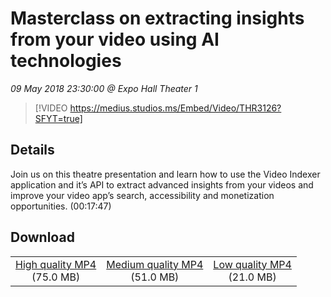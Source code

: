 # Masterclass on extracting insights from your video using AI technologies

*09 May 2018 23:30:00 @ Expo Hall Theater 1*

> [!VIDEO https://medius.studios.ms/Embed/Video/THR3126?SFYT=true]

## Details

Join us on this theatre presentation and learn how to use the Video Indexer application and it’s API to extract advanced insights from your videos and improve your video app’s search, accessibility and monetization opportunities. (00:17:47)

## Download

||||
|:--:|:----:|:-:|
|[High quality MP4](https://sec.ch9.ms/ch9/1a35/70c33960-7382-4e89-b306-839744731a35/THR3126_high.mp4)<br />(75.0 MB)|[Medium quality MP4](https://sec.ch9.ms/ch9/1a35/70c33960-7382-4e89-b306-839744731a35/THR3126_mid.mp4)<br />(51.0 MB)|[Low quality MP4](https://sec.ch9.ms/ch9/1a35/70c33960-7382-4e89-b306-839744731a35/THR3126.mp4)<br />(21.0 MB)|